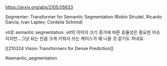 https://arxiv.org/abs/2105.05633

Segmenter: Transformer for Semantic Segmentation (Robin Strudel, Ricardo Garcia, Ivan Laptev, Cordelia Schmid)

vit로 semantic segmentation. vit의 이미지 크기 증가에 따른 효율성은 중요한 이슈이지만...그냥 되는 만큼 크게 키워서 쓰는 케이스가 꽤 나올 것 같기도 하네요.

[[210324 Vision Transformers for Dense Prediction]]

#semantic_segmentation 